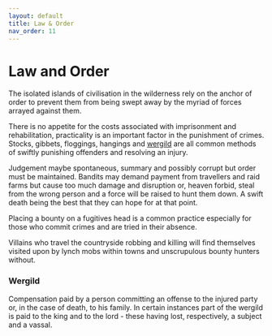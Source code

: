 ```yaml
---
layout: default
title: Law & Order
nav_order: 11
---
```


# Law and Order

The isolated islands of civilisation in the wilderness rely on the anchor of order to prevent them from being swept away by the myriad of forces arrayed against them.

There is no appetite for the costs associated with imprisonment and rehabilitation, practicality is an important factor in the punishment of crimes.  Stocks, gibbets, floggings, hangings and [wergild](#wergild) are all common methods of swiftly punishing offenders and resolving an injury.

Judgement maybe spontaneous, summary and possibly corrupt but order must be maintained.  Bandits may demand payment from travellers and raid farms but cause too much damage and disruption or, heaven forbid, steal from the wrong person and a force will be raised to hunt them down.  A swift death being the best that they can hope for at that point.

Placing a bounty on a fugitives head is a common practice especially for those who commit crimes and are tried in their absence.

Villains who travel the countryside robbing and killing will find themselves visited upon by lynch mobs within towns and unscrupulous bounty hunters without.

### Wergild

Compensation paid by a person committing an offense to the injured party or, in the case of death, to his family. In certain instances part of the wergild is paid to the king and to the lord - these having lost, respectively, a subject and a vassal.
